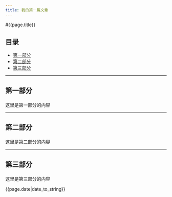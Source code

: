 ```yaml
---
title: 我的第一篇文章
---
```


#{{page.title}}

## 目录
+ [第一部分](#partⅠ)
+ [第二部分](#partⅡ)
+ [第三部分](#partⅢ)






----------------------------------
## 第一部分 <p id="partⅠ">
这里是第一部分的内容












-------------------------------------
## 第二部分 <p id="partⅡ">
这里是第二部分的内容














--------------------------------------
## 第三部分 <p id="partⅢ">
这里是第三部分的内容


{{page.date|date_to_string}}